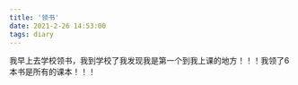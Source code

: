 ```yaml
---
title: '领书'
date: 2021-2-26 14:53:00
tags: diary
---
```

我早上去学校领书，我到学校了我发现我是第一个到我上课的地方！！！我领了6本书是所有的课本！！！
